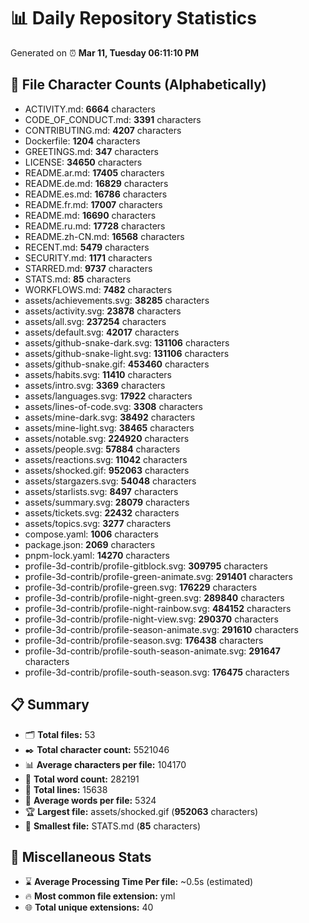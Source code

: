 # 📊 Daily Repository Statistics
Generated on ⏰ **Mar 11, Tuesday 06:11:10 PM**

## 📂 File Character Counts (Alphabetically)
- ACTIVITY.md: **6664** characters
- CODE_OF_CONDUCT.md: **3391** characters
- CONTRIBUTING.md: **4207** characters
- Dockerfile: **1204** characters
- GREETINGS.md: **347** characters
- LICENSE: **34650** characters
- README.ar.md: **17405** characters
- README.de.md: **16829** characters
- README.es.md: **16786** characters
- README.fr.md: **17007** characters
- README.md: **16690** characters
- README.ru.md: **17728** characters
- README.zh-CN.md: **16568** characters
- RECENT.md: **5479** characters
- SECURITY.md: **1171** characters
- STARRED.md: **9737** characters
- STATS.md: **85** characters
- WORKFLOWS.md: **7482** characters
- assets/achievements.svg: **38285** characters
- assets/activity.svg: **23878** characters
- assets/all.svg: **237254** characters
- assets/default.svg: **42017** characters
- assets/github-snake-dark.svg: **131106** characters
- assets/github-snake-light.svg: **131106** characters
- assets/github-snake.gif: **453460** characters
- assets/habits.svg: **11410** characters
- assets/intro.svg: **3369** characters
- assets/languages.svg: **17922** characters
- assets/lines-of-code.svg: **3308** characters
- assets/mine-dark.svg: **38492** characters
- assets/mine-light.svg: **38465** characters
- assets/notable.svg: **224920** characters
- assets/people.svg: **57884** characters
- assets/reactions.svg: **11042** characters
- assets/shocked.gif: **952063** characters
- assets/stargazers.svg: **54048** characters
- assets/starlists.svg: **8497** characters
- assets/summary.svg: **28079** characters
- assets/tickets.svg: **22432** characters
- assets/topics.svg: **3277** characters
- compose.yaml: **1006** characters
- package.json: **2069** characters
- pnpm-lock.yaml: **14270** characters
- profile-3d-contrib/profile-gitblock.svg: **309795** characters
- profile-3d-contrib/profile-green-animate.svg: **291401** characters
- profile-3d-contrib/profile-green.svg: **176229** characters
- profile-3d-contrib/profile-night-green.svg: **289840** characters
- profile-3d-contrib/profile-night-rainbow.svg: **484152** characters
- profile-3d-contrib/profile-night-view.svg: **290370** characters
- profile-3d-contrib/profile-season-animate.svg: **291610** characters
- profile-3d-contrib/profile-season.svg: **176438** characters
- profile-3d-contrib/profile-south-season-animate.svg: **291647** characters
- profile-3d-contrib/profile-south-season.svg: **176475** characters

## 📋 Summary
- 🗂️ **Total files:** 53
- ✒️ **Total character count:** 5521046
- 📊 **Average characters per file:** 104170
- 📝 **Total word count:** 282191
- 🧾 **Total lines:** 15638
- 📐 **Average words per file:** 5324
- 🏆 **Largest file:** assets/shocked.gif (**952063** characters)
- 🥉 **Smallest file:** STATS.md (**85** characters)

## 🌟 Miscellaneous Stats
- ⌛ **Average Processing Time Per file:** ~0.5s (estimated)
- 🔥 **Most common file extension:** yml
- 🌐 **Total unique extensions:** 40

